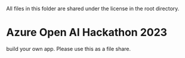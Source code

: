 All files in this folder are shared under the license in the root directory.

# Azure Open AI Hackathon 2023

build your own app. Please use this as a file share. 
